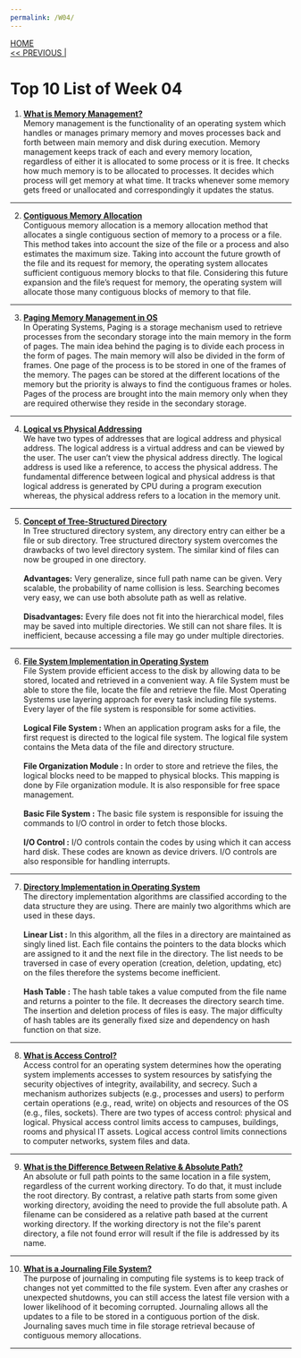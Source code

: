 ```yaml
---
permalink: /W04/
---
```

[HOME](../)<br>
[<< PREVIOUS |](../W03/)<br>

# Top 10 List of Week 04

1. **[What is Memory Management?](https://study.com/academy/lesson/what-is-memory-management-requirements-errors-techniques.html)** <br>
Memory management is the functionality of an operating system which handles or manages primary memory and moves processes back and forth between main memory and disk during execution. Memory management keeps track of each and every memory location, regardless of either it is allocated to some process or it is free. It checks how much memory is to be allocated to processes. It decides which process will get memory at what time. It tracks whenever some memory gets freed or unallocated and correspondingly it updates the status. <br>
* * *

2. **[Contiguous Memory Allocation](https://binaryterms.com/contiguous-memory-allocation-in-operating-system.html)** <br>
Contiguous memory allocation is a memory allocation method that allocates a single contiguous section of memory to a process or a file. This method takes into account the size of the file or a process and also estimates the maximum size. Taking into account the future growth of the file and its request for memory, the operating system allocates sufficient contiguous memory blocks to that file.  Considering this future expansion and the file’s request for memory, the operating system will allocate those many contiguous blocks of memory to that file. <br>
* * *

3. **[Paging Memory Management in OS](https://www.javatpoint.com/os-paging-with-example)**<br>
In Operating Systems, Paging is a storage mechanism used to retrieve processes from the secondary storage into the main memory in the form of pages. The main idea behind the paging is to divide each process in the form of pages. The main memory will also be divided in the form of frames. One page of the process is to be stored in one of the frames of the memory. The pages can be stored at the different locations of the memory but the priority is always to find the contiguous frames or holes. Pages of the process are brought into the main memory only when they are required otherwise they reside in the secondary storage. <br>
* * *

4. **[Logical vs Physical Addressing](https://techdifferences.com/difference-between-logical-and-physical-address.html)**<br>
We have two types of addresses that are logical address and physical address. The logical address is a virtual address and can be viewed by the user. The user can’t view the physical address directly. The logical address is used like a reference, to access the physical address. The fundamental difference between logical and physical address is that logical address is generated by CPU during a program execution whereas, the physical address refers to a location in the memory unit. <br>
* * *

5. **[Concept of Tree-Structured Directory](https://www.javatpoint.com/os-tree-structured-directory)**<br>
In Tree structured directory system, any directory entry can either be a file or sub directory. Tree structured directory system overcomes the drawbacks of two level directory system. The similar kind of files can now be grouped in one directory. <br> <br>
**Advantages:** Very generalize, since full path name can be given. Very scalable, the probability of name collision is less. Searching becomes very easy, we can use both absolute path as well as relative. <br> <br>
**Disadvantages:** Every file does not fit into the hierarchical model, files may be saved into multiple directories. We still can not share files. It is inefficient, because accessing a file may go under multiple directories. <br>
* * *
 
6. **[File System Implementation in Operating System](https://www.javatpoint.com/os-file-system-structure)** <br>
File System provide efficient access to the disk by allowing data to be stored, located and retrieved in a convenient way. A file System must be able to store the file, locate the file and retrieve the file. Most Operating Systems use layering approach for every task including file systems. Every layer of the file system is responsible for some activities. <br> <br>
**Logical File System :** When an application program asks for a file, the first request is directed to the logical file system. The logical file system contains the Meta data of the file and directory structure. <br> <br>
**File Organization Module :** In order to store and retrieve the files, the logical blocks need to be mapped to physical blocks. This mapping is done by File organization module. It is also responsible for free space management. <br> <br>
**Basic File System :** The basic file system is responsible for issuing the commands to I/O control in order to fetch those blocks. <br> <br>
**I/O Control :** I/O controls contain the codes by using which it can access hard disk. These codes are known as device drivers. I/O controls are also responsible for handling interrupts. <br>
* * *

7. **[Directory Implementation in Operating System](https://www.javatpoint.com/os-directory-implementation)** <br>
The directory implementation algorithms are classified according to the data structure they are using. There are mainly two algorithms which are used in these days. <br> <br>
**Linear List :** In this algorithm, all the files in a directory are maintained as singly lined list. Each file contains the pointers to the data blocks which are assigned to it and the next file in the directory. The list needs to be traversed in case of every operation (creation, deletion, updating, etc) on the files therefore the systems become inefficient. <br> <br>
**Hash Table :** The hash table takes a value computed from the file name and returns a pointer to the file. It decreases the directory search time. The insertion and deletion process of files is easy. The major difficulty of hash tables are its generally fixed size and dependency on hash function on that size. <br>
* * *

8. **[What is Access Control?](https://searchsecurity.techtarget.com/definition/access-control)** <br>
Access control for an operating system determines how the operating system implements accesses to system resources by satisfying the security objectives of integrity, availability, and secrecy. Such a mechanism authorizes subjects (e.g., processes and users) to perform certain operations (e.g., read, write) on objects and resources of the OS (e.g., files, sockets). There are two types of access control: physical and logical. Physical access control limits access to campuses, buildings, rooms and physical IT assets. Logical access control limits connections to computer networks, system files and data. <br>
* * *

9. **[What is the Difference Between Relative & Absolute Path?](https://www.computerhope.com/issues/ch001708.htm)** <br>
An absolute or full path points to the same location in a file system, regardless of the current working directory. To do that, it must include the root directory. By contrast, a relative path starts from some given working directory, avoiding the need to provide the full absolute path. A filename can be considered as a relative path based at the current working directory. If the working directory is not the file's parent directory, a file not found error will result if the file is addressed by its name. <br>
* * *

10. **[What is a Journaling File System?](https://www.maketecheasier.com/journaling-in-file-system/)** <br>
The purpose of journaling in computing file systems is to keep track of changes not yet committed to the file system. Even after any crashes or unexpected shutdowns, you can still access the latest file version with a lower likelihood of it becoming corrupted. Journaling allows all the updates to a file to be stored in a contiguous portion of the disk. Journaling saves much time in file storage retrieval because of contiguous memory allocations. <br>
* * *
